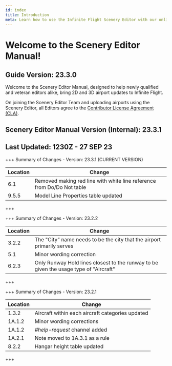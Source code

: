 ```yaml
---
id: index
title: Introduction
meta: Learn how to use the Infinite Flight Scenery Editor with our online documentation.
---
```


# Welcome to the Scenery Editor Manual!



## Guide Version: 23.3.0



Welcome to the Scenery Editor Manual, designed to help newly qualified and veteran editors alike, bring 2D and 3D airport updates to Infinite Flight. 



On joining the Scenery Editor Team and uploading airports using the Scenery Editor, all Editors agree to the [Contributor License Agreement (CLA)](https://github.com/infiniteflight/infiniteflight-localization/blob/main/CONTRIBUTING.md).



## Scenery Editor Manual Version (Internal): 23.3.1

## Last Updated: 1230Z - 27 SEP 23



+++ Summary of Changes - Version: 23.3.1 (CURRENT VERSION)

| Location | Change                                                       |
| -------- | ------------------------------------------------------------ |
| 6.1      | Removed making red line with white line reference from Do/Do Not table |
| 9.5.5    | Model Line Properties table updated                          |

+++



+++ Summary of Changes - Version: 23.2.2

| Location | Change                                                       |
| -------- | ------------------------------------------------------------ |
| 3.2.2    | The "City" name needs to be the city that the airport primarily serves |
| 5.1      | Minor wording correction                                     |
| 6.2.3    | Only Runway Hold lines closest to the runway to be given the usage type of "Aircraft" |

+++



+++ Summary of Changes - Version: 23.2.1

| Location | Change                                           |
| -------- | ------------------------------------------------ |
| 1.3.2    | Aircraft within each aircraft categories updated |
| 1A.1.2   | Minor wording corrections                        |
| 1A.1.2   | *#help-request* channel added                    |
| 1A.2.1   | Note moved to 1A.3.1 as a rule                   |
| 8.2.2    | Hangar height table updated                      |

+++

